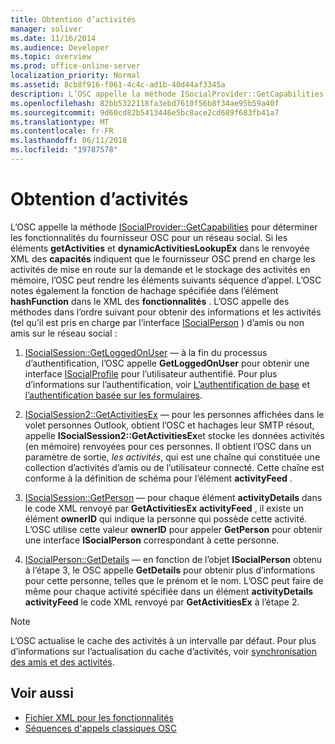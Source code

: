 ```yaml
---
title: Obtention d’activités
manager: soliver
ms.date: 11/16/2014
ms.audience: Developer
ms.topic: overview
ms.prod: office-online-server
localization_priority: Normal
ms.assetid: 8cb8f916-f061-4c4c-ad1b-40d44af3345a
description: L’OSC appelle la méthode ISocialProvider::GetCapabilities pour déterminer les fonctionnalités du fournisseur OSC pour un réseau social.
ms.openlocfilehash: 82bb5322118fa3ebd7610f56b8f34ae95b59a40f
ms.sourcegitcommit: 9d60cd82b5413446e5bc8ace2cd689f683fb41a7
ms.translationtype: MT
ms.contentlocale: fr-FR
ms.lasthandoff: 06/11/2018
ms.locfileid: "19787578"
---
```

# <a name="getting-activities"></a>Obtention d’activités

L’OSC appelle la méthode [ISocialProvider::GetCapabilities](isocialprovider-getcapabilities.md) pour déterminer les fonctionnalités du fournisseur OSC pour un réseau social. Si les éléments **getActivities** et **dynamicActivitiesLookupEx** dans le renvoyée XML des **capacités** indiquent que le fournisseur OSC prend en charge les activités de mise en route sur la demande et le stockage des activités en mémoire, l’OSC peut rendre les éléments suivants séquence d’appel. L’OSC notes également la fonction de hachage spécifiée dans l’élément **hashFunction** dans le XML des **fonctionnalités** . L’OSC appelle des méthodes dans l’ordre suivant pour obtenir des informations et les activités (tel qu’il est pris en charge par l’interface [ISocialPerson](isocialpersoniunknown.md) ) d’amis ou non amis sur le réseau social : 
  
1. [ISocialSession::GetLoggedOnUser](isocialsession-getloggedonuser.md) — à la fin du processus d’authentification, l’OSC appelle **GetLoggedOnUser** pour obtenir une interface [ISocialProfile](isocialprofileisocialperson.md) pour l’utilisateur authentifié. Pour plus d’informations sur l’authentification, voir [L’authentification de base](basic-authentication.md) et [l’authentification basée sur les formulaires](forms-based-authentication.md).
    
2. [ISocialSession2::GetActivitiesEx](isocialsession2-getactivitiesex.md) — pour les personnes affichées dans le volet personnes Outlook, obtient l’OSC et hachages leur SMTP résout, appelle **ISocialSession2::GetActivitiesEx**et stocke les données activités (en mémoire) renvoyées pour ces personnes. Il obtient l’OSC dans un paramètre de sortie, _les activités_, qui est une chaîne qui constituée une collection d’activités d’amis ou de l’utilisateur connecté. Cette chaîne est conforme à la définition de schéma pour l’élément **activityFeed** . 
    
3. [ISocialSession::GetPerson](isocialsession-getperson.md) — pour chaque élément **activityDetails** dans le code XML renvoyé par **GetActivitiesEx** **activityFeed** , il existe un élément **ownerID** qui indique la personne qui possède cette activité. L’OSC utilise cette valeur **ownerID** pour appeler **GetPerson** pour obtenir une interface **ISocialPerson** correspondant à cette personne. 
    
4. [ISocialPerson::GetDetails](isocialperson-getdetails.md) — en fonction de l’objet **ISocialPerson** obtenu à l’étape 3, le OSC appelle **GetDetails** pour obtenir plus d’informations pour cette personne, telles que le prénom et le nom. L’OSC peut faire de même pour chaque activité spécifiée dans un élément **activityDetails** **activityFeed** le code XML renvoyé par **GetActivitiesEx** à l’étape 2. 
    
> [!NOTE]
> L’OSC actualise le cache des activités à un intervalle par défaut. Pour plus d’informations sur l’actualisation du cache d’activités, voir [synchronisation des amis et des activités](synchronizing-friends-and-activities.md). 
  
## <a name="see-also"></a>Voir aussi

- [Fichier XML pour les fonctionnalités](xml-for-capabilities.md)
- [Séquences d'appels classiques OSC](osc-typical-calling-sequences.md)

